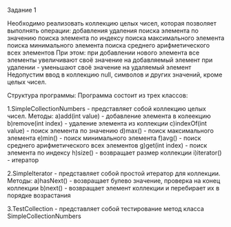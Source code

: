 Задание 1
 
Необходимо реализовать коллекцию целых чисел, которая позволяет выполнять операции:
добавления
удаления
поиска элемента по значению
поиска элемента по индексу
поиска максимального элемента
поиска минимального элемента
поиска среднего арифметического всех элементов
При этом:
при добавлении нового элемента все элементы увеличивают своё значение на добавляемый элемент
при удалении - уменьшают своё значение на удаляемый элемент
Недопустим ввод в коллекцию null, символов и других значений, кроме целых чисел.

Структура программы:
Программа состоит из трех классов:

1.SimpleCollectionNumbers<Integer> - представляет собой коллекцию целых чисел.
Методы:
а)add(int value) - добавление элемента в колеекцию
b)remove(int index) - удаление элемента из коллекции
c)indexOf(int value) - поиск элемента по значению
d)max() - поиск максимального элемента
e)min() - поиск минимального элемента
f)avg() - поиск среднего арифметического всех элементов
g)get(int index) - поиск элемента по индексу
h)size() - возвращает размер коллекции
i)iterator() - итератор

2.SimpleIterator<Integer> - представляет собой простой итератор для коллекции. 
Методы:
a)hasNext() - возвращает булево значение, проверка на конец коллекции
b)next() - возвращает элемент коллекции и перебирает их в порядке возрастания

3.TestCollection - представляет собой тестирование метод класса SimpleCollectionNumbers